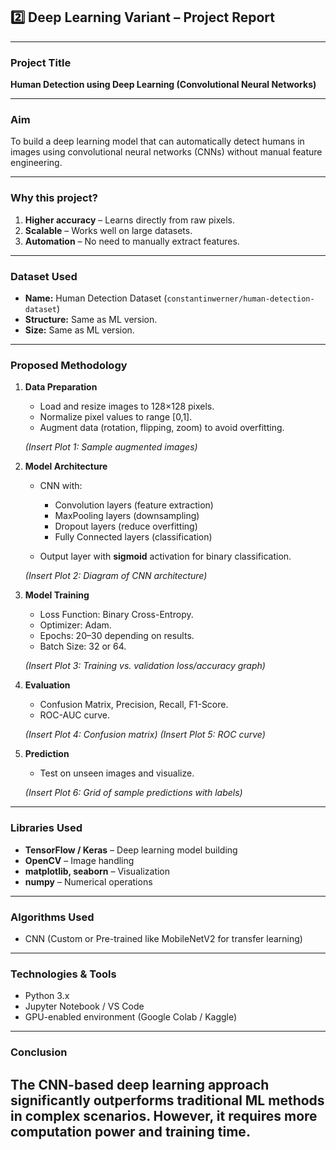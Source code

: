 
## **2️⃣ Deep Learning Variant – Project Report**

---

### **Project Title**

**Human Detection using Deep Learning (Convolutional Neural Networks)**

---

### **Aim**

To build a deep learning model that can automatically detect humans in images using convolutional neural networks (CNNs) without manual feature engineering.

---

### **Why this project?**

1. **Higher accuracy** – Learns directly from raw pixels.
2. **Scalable** – Works well on large datasets.
3. **Automation** – No need to manually extract features.

---

### **Dataset Used**

* **Name:** Human Detection Dataset (`constantinwerner/human-detection-dataset`)
* **Structure:** Same as ML version.
* **Size:** Same as ML version.

---

### **Proposed Methodology**

1. **Data Preparation**

   * Load and resize images to 128×128 pixels.
   * Normalize pixel values to range \[0,1].
   * Augment data (rotation, flipping, zoom) to avoid overfitting.

   *(Insert Plot 1: Sample augmented images)*

2. **Model Architecture**

   * CNN with:

     * Convolution layers (feature extraction)
     * MaxPooling layers (downsampling)
     * Dropout layers (reduce overfitting)
     * Fully Connected layers (classification)
   * Output layer with **sigmoid** activation for binary classification.

   *(Insert Plot 2: Diagram of CNN architecture)*

3. **Model Training**

   * Loss Function: Binary Cross-Entropy.
   * Optimizer: Adam.
   * Epochs: 20–30 depending on results.
   * Batch Size: 32 or 64.

   *(Insert Plot 3: Training vs. validation loss/accuracy graph)*

4. **Evaluation**

   * Confusion Matrix, Precision, Recall, F1-Score.
   * ROC-AUC curve.

   *(Insert Plot 4: Confusion matrix)*
   *(Insert Plot 5: ROC curve)*

5. **Prediction**

   * Test on unseen images and visualize.

   *(Insert Plot 6: Grid of sample predictions with labels)*

---

### **Libraries Used**

* **TensorFlow / Keras** – Deep learning model building
* **OpenCV** – Image handling
* **matplotlib, seaborn** – Visualization
* **numpy** – Numerical operations

---

### **Algorithms Used**

* CNN (Custom or Pre-trained like MobileNetV2 for transfer learning)

---

### **Technologies & Tools**

* Python 3.x
* Jupyter Notebook / VS Code
* GPU-enabled environment (Google Colab / Kaggle)

---

### **Conclusion**

The CNN-based deep learning approach significantly outperforms traditional ML methods in complex scenarios. However, it requires more computation power and training time.
---
